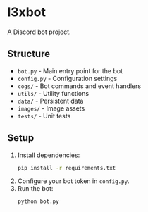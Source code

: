 # l3xbot

A Discord bot project.

## Structure

- `bot.py` - Main entry point for the bot
- `config.py` - Configuration settings
- `cogs/` - Bot commands and event handlers
- `utils/` - Utility functions
- `data/` - Persistent data
- `images/` - Image assets
- `tests/` - Unit tests

## Setup

1. Install dependencies:
   ```sh
   pip install -r requirements.txt
   ```
2. Configure your bot token in `config.py`.
3. Run the bot:
   ```sh
   python bot.py
   ```
